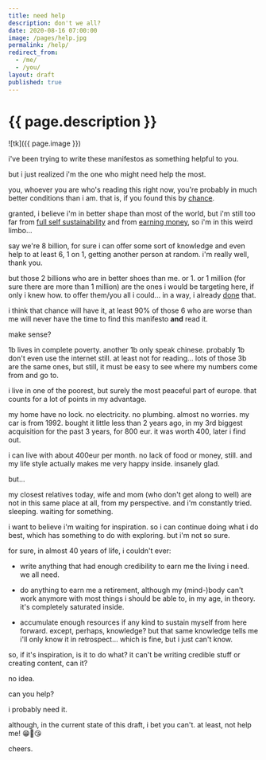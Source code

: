 ```yaml
---
title: need help
description: don't we all?
date: 2020-08-16 07:00:00
image: /pages/help.jpg
permalink: /help/
redirect_from:
  - /me/
  - /you/
layout: draft
published: true
---
```


# {{ page.description }}

![tk]({{ page.image }})

i've been trying to write these manifestos as something helpful to you.

but i just realized i'm the one who might need help the most.

you, whoever you are who's reading this right now, you're probably in much better conditions than i am. that is, if you found this by [chance](/random).

granted, i believe i'm in better shape than most of the world, but i'm still too far from [full self sustainability](/ahoxus) and from [earning money](/money), so i'm in this weird limbo...

say we're 8 billion, for sure i can offer some sort of knowledge and even help to at least 6, 1 on 1, getting another person at random. i'm really well, thank you.

but those 2 billions who are in better shoes than me. or 1. or 1 million (for sure there are more than 1 million) are the ones i would be targeting here, if only i knew how. to offer them/you all i could... in a way, i already [done](/) that.

i think that chance will have it, at least 90% of those 6 who are worse than me will never have the time to find this manifesto **and** read it.

make sense?

1b lives in complete poverty. another 1b only speak chinese. probably 1b don't even use the internet still. at least not for reading... lots of those 3b are the same ones, but still, it must be easy to see where my numbers come from and go to.

i live in one of the poorest, but surely the most peaceful part of europe. that counts for a lot of points in my advantage.

my home have no lock. no electricity. no plumbing. almost no worries. my car is from 1992. bought it little less than 2 years ago, in my 3rd biggest acquisition for the past 3 years, for 800 eur. it was worth 400, later i find out.

i can live with about 400eur per month. no lack of food or money, still. and my life style actually makes me very happy inside. insanely glad.

but...

my closest relatives today, wife and mom (who don't get along to well) are not in this same place at all, from my perspective. and i'm constantly tried. sleeping. waiting for something.

i want to believe i'm waiting for inspiration. so i can continue doing what i do best, which has something to do with exploring. but i'm not so sure.

for sure, in almost 40 years of life, i couldn't ever:

- write anything that had enough credibility to earn me the living i need. we all need.

- do anything to earn me a retirement, although my (mind-)body can't work anymore with most things i should be able to, in my age, in theory. it's completely saturated inside.

- accumulate enough resources if any kind to sustain myself from here forward. except, perhaps, knowledge? but that same knowledge tells me i'll only know it in retrospect... which is fine, but i just can't know.

so, if it's inspiration, is it to do what? it can't be writing credible stuff or creating content, can it?

no idea.

can you help?

i probably need it.

although, in the current state of this draft, i bet you can't. at least, not help me! 😁🤣😘

cheers.

